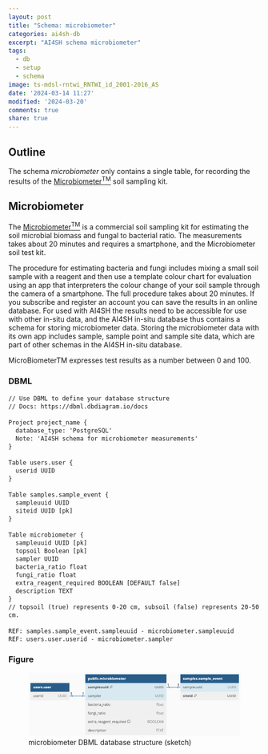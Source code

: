 ```yaml
---
layout: post
title: "Schema: microbiometer"
categories: ai4sh-db
excerpt: "AI4SH schema microbiometer"
tags:
  - db
  - setup
  - schema
image: ts-mdsl-rntwi_RNTWI_id_2001-2016_AS
date: '2024-03-14 11:27'
modified: '2024-03-20'
comments: true
share: true
---
```


## Outline

The schema _microbiometer_ only contains a single table, for recording the results of the [Microbiometer<sup>TM</sup>](https://microbiometer.com) soil sampling kit.

## Microbiometer

The [Microbiometer<sup>TM</sup>](https://microbiometer.com) is a commercial soil sampling kit for estimating the soil microbial biomass and fungal to bacterial ratio.
The measurements takes about 20 minutes and requires a smartphone, and the Microbiometer soil test kit.

The procedure for estimating bacteria and fungi includes mixing a small soil sample with a reagent and then use a template colour chart for evaluation using an app that interpreters the colour change of your soil sample through the camera of a smartphone. The full procedure takes about 20 minutes. If you subscribe and register an account you can save the results in an online database. For used with AI4SH the results need to be accessible for use with other in-situ data, and the AI4SH in-situ database thus contains a schema for storing microbiometer data. Storing the microbiometer data with its own app includes sample, sample point and sample site data, which are part of other schemas in the AI4SH in-situ database.

MicroBiometerTM  expresses test results as a number between 0 and 100.

### DBML

```
// Use DBML to define your database structure
// Docs: https://dbml.dbdiagram.io/docs

Project project_name {
  database_type: 'PostgreSQL'
  Note: 'AI4SH schema for microbiometer measurements'
}

Table users.user {
  userid UUID
}

Table samples.sample_event {
  sampleuuid UUID
  siteid UUID [pk]
}

Table microbiometer {
  sampleuuid UUID [pk]
  topsoil Boolean [pk]
  sampler UUID
  bacteria_ratio float
  fungi_ratio float
  extra_reagent_required BOOLEAN [DEFAULT false]
  description TEXT
}
// topsoil (true) represents 0-20 cm, subsoil (false) represents 20-50 cm.

REF: samples.sample_event.sampleuuid - microbiometer.sampleuuid
REF: users.user.userid - microbiometer.sampler

```

### Figure

<figure>
<a href="../../images/DBML_schema-microbiometer.png">
<img src="../../images/DBML_schema-microbiometer.png"></a>
<figcaption>microbiometer DBML database structure (sketch)</figcaption>
</figure>
